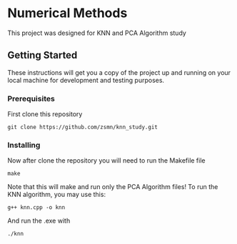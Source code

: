 # Numerical Methods

This project was designed for KNN and PCA Algorithm study 

## Getting Started

These instructions will get you a copy of the project up and running on your local machine for development and testing purposes.

### Prerequisites

First clone this repository

```
git clone https://github.com/zsmn/knn_study.git
```

### Installing

Now after clone the repository you will need to run the Makefile file

```
make
```

Note that this will make and run only the PCA Algorithm files!
To run the KNN algorithm, you may use this:

```
g++ knn.cpp -o knn
```

And run the .exe with

```
./knn
```